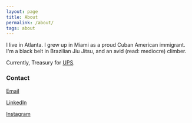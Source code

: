```yaml
---
layout: page
title: About
permalink: /about/
tags: about
---
```


I live in Atlanta. I grew up in Miami as a proud Cuban American immigrant. I'm a black belt in Brazilian Jiu Jitsu, and an avid (read: mediocre) climber.

Currently, Treasury for [UPS](https://www.ups.com/us/en/Home.page).

### Contact

[Email](mailto:ernestoriverao@gmail.com)

[LinkedIn](https://www.linkedin.com/in/ernestoorivera)

[Instagram](https://www.instagram.com/ernestoorivera/)